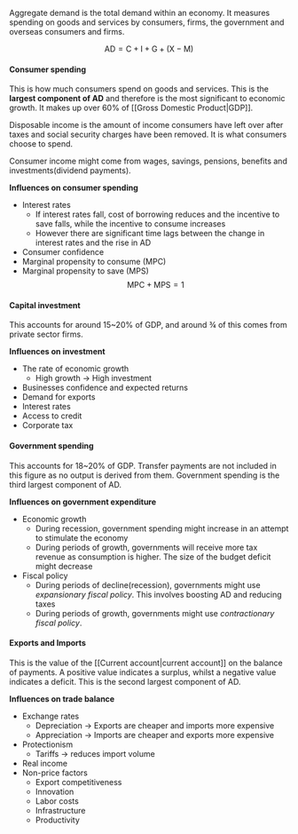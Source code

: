 Aggregate demand is the total demand within an economy. It measures spending on goods and services by consumers, firms, the government and overseas consumers and firms.

$$\text{AD} = \text{C}+\text{I}+\text{G}+\text{(X}-\text{M)}$$
#### Consumer spending
This is how much consumers spend on goods and services. This is the **largest component of AD** and therefore is the most significant to economic growth. It makes up over 60% of [[Gross Domestic Product|GDP]].

Disposable income is the amount of income consumers have left over after taxes and social security charges have been removed. It is what consumers choose to spend.

Consumer income might come from wages, savings, pensions, benefits and investments(dividend payments).

**Influences on consumer spending**
- Interest rates
	- If interest rates fall, cost of borrowing reduces and the incentive to save falls, while the incentive to consume increases
	- However there are significant time lags between the change in interest rates and the rise in AD
- Consumer confidence
- Marginal propensity to consume (MPC)
- Marginal propensity to save (MPS)
$$\text{MPC}+\text{MPS}=1$$
#### Capital investment
This accounts for around 15~20% of GDP, and around ¾ of this comes from private sector firms.

**Influences on investment**
- The rate of economic growth
	- High growth → High investment
- Businesses confidence and expected returns
- Demand for exports
- Interest rates
- Access to credit
- Corporate tax

#### Government spending
This accounts for 18~20% of GDP. Transfer payments are not included in this figure as no output is derived from them. Government spending is the third largest component of AD.

**Influences on government expenditure**
- Economic growth
	- During recession, government spending might increase in an attempt to stimulate the economy
	- During periods of growth, governments will receive more tax revenue as consumption is higher. The size of the budget deficit might decrease
- Fiscal policy
	- During periods of decline(recession), governments might use *expansionary fiscal policy*. This involves boosting AD and reducing taxes
	- During periods of growth, governments might use *contractionary fiscal policy*.

#### Exports and Imports
This is the value of the [[Current account|current account]] on the balance of payments. A positive value indicates a surplus, whilst a negative value indicates a deficit. This is the second largest component of AD.

**Influences on trade balance**
- Exchange rates
	- Depreciation → Exports are cheaper and imports more expensive
	- Appreciation → Imports are cheaper and exports more expensive
- Protectionism
	- Tariffs → reduces import volume
- Real income
- Non-price factors
	- Export competitiveness
	- Innovation
	- Labor costs
	- Infrastructure
	- Productivity
